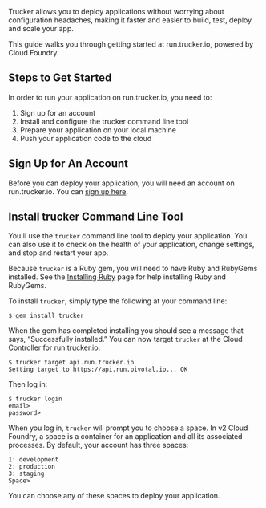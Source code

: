 Trucker allows you to deploy applications without worrying about configuration headaches, making it faster and easier to build, test, deploy and scale your app.

This guide walks you through getting started at run.trucker.io, powered by Cloud Foundry.

## Steps to Get Started
In order to run your application on run.trucker.io, you need to:

1. Sign up for an account
1. Install and configure the trucker command line tool
1. Prepare your application on your local machine
1. Push your application code to the cloud

## Sign Up for An Account
Before you can deploy your application, you will need an account on run.trucker.io.
You can [sign up here](http://trucker.io).

## Install trucker Command Line Tool
You'll use the `trucker` command line tool to deploy your application. You can also use it to check on the health of your application, change settings, and stop and restart your app.

Because `trucker` is a Ruby gem, you will need to have Ruby and RubyGems installed. See the [Installing Ruby](installing-ruby) page for help installing Ruby and RubyGems.

To install `trucker`, simply type the following at your command line:
````
$ gem install trucker
````

When the gem has completed installing you should see a message that says, “Successfully installed.” You can now target `trucker` at the Cloud Controller for run.trucker.io:

````
$ trucker target api.run.trucker.io
Setting target to https://api.run.pivotal.io... OK
````

Then log in:
````
$ trucker login
email>
password>
````

When you log in, `trucker` will prompt you to choose a space. In v2 Cloud Foundry, a space is a container for an application and all its associated processes. By default, your account has three spaces:
````
1: development
2: production
3: staging
Space>
````
You can choose any of these spaces to deploy your application.